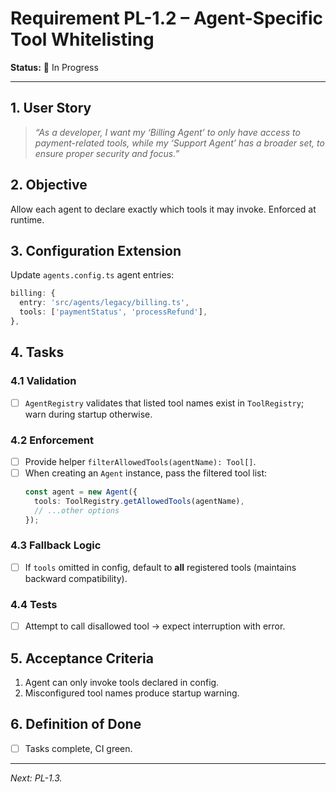 # Requirement PL-1.2 – Agent-Specific Tool Whitelisting

**Status:** 🚧 In Progress

---

## 1. User Story

> *“As a developer, I want my ‘Billing Agent’ to *only* have access to payment-related tools, while my ‘Support Agent’ has a broader set, to ensure proper security and focus.”*

## 2. Objective

Allow each agent to declare exactly which tools it may invoke. Enforced at runtime.

## 3. Configuration Extension

Update `agents.config.ts` agent entries:

```ts
billing: {
  entry: 'src/agents/legacy/billing.ts',
  tools: ['paymentStatus', 'processRefund'],
},
```

## 4. Tasks

### 4.1 Validation

- [ ] `AgentRegistry` validates that listed tool names exist in `ToolRegistry`; warn during startup otherwise.

### 4.2 Enforcement

- [ ] Provide helper `filterAllowedTools(agentName): Tool[]`.
- [ ] When creating an `Agent` instance, pass the filtered tool list:
  ```ts
  const agent = new Agent({
    tools: ToolRegistry.getAllowedTools(agentName),
    // ...other options
  });
  ```

### 4.3 Fallback Logic

- [ ] If `tools` omitted in config, default to **all** registered tools (maintains backward compatibility).

### 4.4 Tests

- [ ] Attempt to call disallowed tool → expect interruption with error.

## 5. Acceptance Criteria

1. Agent can only invoke tools declared in config.
2. Misconfigured tool names produce startup warning.

## 6. Definition of Done

- [ ] Tasks complete, CI green.

---

*Next: PL-1.3.* 